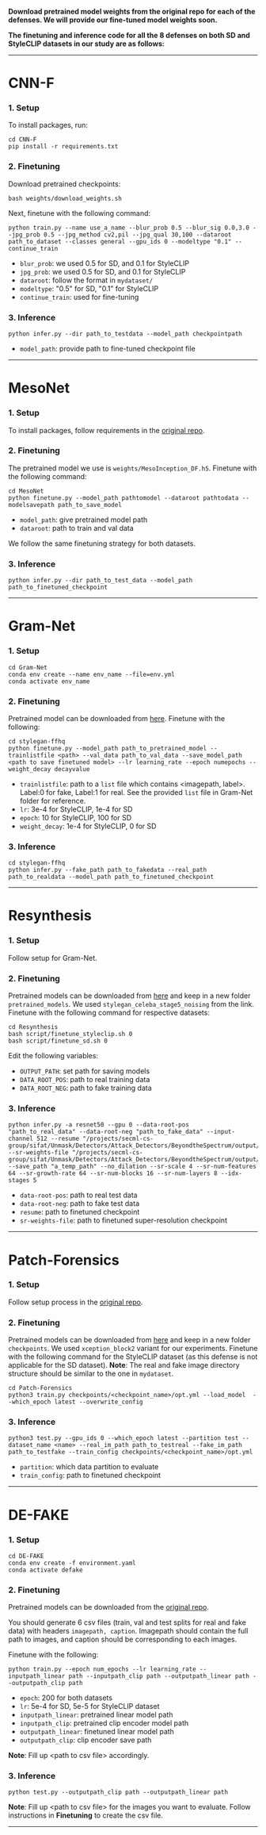 **Download pretrained model weights from the original repo for each of the defenses. We will provide our fine-tuned model weights soon.**

**The finetuning and inference code for all the 8 defenses on both SD and StyleCLIP datasets in our study are as follows:**

---

# CNN-F

### 1. Setup
To install packages, run:

```
cd CNN-F
pip install -r requirements.txt
```

### 2. Finetuning

Download pretrained checkpoints:
```
bash weights/download_weights.sh
```

Next, finetune with the following command:

```
python train.py --name use_a_name --blur_prob 0.5 --blur_sig 0.0,3.0 --jpg_prob 0.5 --jpg_method cv2,pil --jpg_qual 30,100 --dataroot path_to_dataset --classes general --gpu_ids 0 --modeltype "0.1" --continue_train

```
* `blur_prob`: we used 0.5 for SD, and 0.1 for StyleCLIP
* `jpg_prob`: we used 0.5 for SD, and 0.1 for StyleCLIP
* `dataroot`: follow the format in `mydataset/`
* `modeltype`: "0.5" for SD, "0.1" for StyleCLIP
* `continue_train`: used for fine-tuning


### 3. Inference
```
python infer.py --dir path_to_testdata --model_path checkpointpath
```
* `model_path`: provide path to fine-tuned checkpoint file


---

# MesoNet
### 1. Setup
To install packages, follow requirements in the [original repo](https://github.com/DariusAf/MesoNet).

### 2. Finetuning
The pretrained model we use is `weights/MesoInception_DF.h5`. Finetune with the following command:
```
cd MesoNet
python finetune.py --model_path pathtomodel --dataroot pathtodata --modelsavepath path_to_save_model
```
* `model_path`: give pretrained model path
* `dataroot`: path to train and val data

We follow the same finetuning strategy for both datasets.

### 3. Inference
```
python infer.py --dir path_to_test_data --model_path path_to_finetuned_checkpoint
```

---

# Gram-Net
### 1. Setup
```
cd Gram-Net
conda env create --name env_name --file=env.yml
conda activate env_name
```

### 2. Finetuning
Pretrained model can be downloaded from [here](https://drive.google.com/file/d/11KLxYrjRGWqXouCyi_iPgUivJKY8-7nt/view?usp=drive_link). Finetune with the following:
```
cd stylegan-ffhq
python finetune.py --model_path path_to_pretrained_model --trainlistfile <path> --val_data path_to_val_data --save_model_path <path to save finetuned model> --lr learning_rate --epoch numepochs --weight_decay decayvalue
```
* `trainlistfile`: path to a `list` file which contains <imagepath, label>. Label:0 for fake, Label:1 for real. See the provided `list` file in Gram-Net folder for reference.
* `lr`: 3e-4 for StyleCLIP, 1e-4 for SD
* `epoch`: 10 for StyleCLIP, 100 for SD
* `weight_decay`: 1e-4 for StyleCLIP, 0 for SD

### 3. Inference
```
cd stylegan-ffhq
python infer.py --fake_path path_to_fakedata --real_path path_to_realdata --model_path path_to_finetuned_checkpoint
```

---

# Resynthesis

### 1. Setup
Follow setup for Gram-Net.

### 2. Finetuning

Pretrained models can be downloaded from [here](https://drive.google.com/file/d/1FeIgABjBpjtnXT-Hl6p5a5lpZxINzXwv/view?usp=sharing) and keep in a new folder `pretrained_models`. We used `stylegan_celeba_stage5_noising` from the link. Finetune with the following command for respective datasets:

```
cd Resynthesis
bash script/finetune_styleclip.sh 0
bash script/finetune_sd.sh 0
```

Edit the following variables:
* `OUTPUT_PATH`: set path for saving models
* `DATA_ROOT_POS`: path to real training data
* `DATA_ROOT_NEG`: path to fake training data

### 3. Inference
```
python infer.py -a resnet50 --gpu 0 --data-root-pos "path_to_real_data" --data-root-neg "path_to_fake_data" --input-channel 512 --resume "/projects/secml-cs-group/sifat/Unmask/Detectors/Attack_Detectors/BeyondtheSpectrum/output/output_denoise_general/epoch_200/LR_1e_2_V1/0150.pth.tar" --sr-weights-file "/projects/secml-cs-group/sifat/Unmask/Detectors/Attack_Detectors/BeyondtheSpectrum/output/output_denoise_general/epoch_200/LR_1e_2_V1/0150_sr.pth.tar" --save_path "a_temp_path" --no_dilation --sr-scale 4 --sr-num-features 64 --sr-growth-rate 64 --sr-num-blocks 16 --sr-num-layers 8 --idx-stages 5
```
* `data-root-pos`: path to real test data
* `data-root-neg`: path to fake test data
* `resume`: path to finetuned checkpoint
* `sr-weights-file`: path to finetuned super-resolution checkpoint

---

# Patch-Forensics

### 1. Setup
Follow setup process in the [original repo](https://github.com/chail/patch-forensics).


### 2. Finetuning
Pretrained models can be downloaded from [here](https://drive.google.com/drive/folders/1_LekvsBFE2T9N3Wikkll3xjlogI-cSoH) and keep in a new folder `checkpoints`. We used `xception_block2` variant for our experiments. Finetune with the following command for the StyleCLIP dataset (as this defense is not applicable for the SD dataset). **Note**: The real and fake image directory structure should be similar to the one in `mydataset`.

```
cd Patch-Forensics
python3 train.py checkpoints/<checkpoint_name>/opt.yml --load_model  --which_epoch latest --overwrite_config
```

### 3. Inference
```
python3 test.py --gpu_ids 0 --which_epoch latest --partition test --dataset_name <name> --real_im_path path_to_testreal --fake_im_path path_to_testfake --train_config checkpoints/<checkpoint_name>/opt.yml
```
* `partition`: which data partition to evaluate
* `train_config`: path to finetuned checkpoint

---

# DE-FAKE

### 1. Setup
```
cd DE-FAKE
conda env create -f environment.yaml
conda activate defake
```

### 2. Finetuning
Pretrained models can be downloaded from the [original repo](https://github.com/zeyangsha/De-Fake).

You should generate 6 csv files (train, val and test splits for real and fake data) with headers `imagepath, caption`. Imagepath should contain the full path to images, and caption should be corresponding to each images.

Finetune with the following:
```
python train.py --epoch num_epochs --lr learning_rate --inputpath_linear path --inputpath_clip path --outputpath_linear path --outputpath_clip path
```
* `epoch`: 200 for both datasets
* `lr`: 5e-4 for SD, 5e-5 for StyleCLIP dataset
* `inputpath_linear`: pretrained linear model path
* `inputpath_clip`: pretrained clip encoder model path
* `outputpath_linear`: finetuned linear model path
* `outputpath_clip`: clip encoder save path

**Note**: Fill up \<path to csv file> accordingly.

### 3. Inference
```
python test.py --outputpath_clip path --outputpath_linear path
```
**Note**: Fill up \<path to csv file> for the images you want to evaluate. Follow instructions in **Finetuning** to create the csv file.

---

